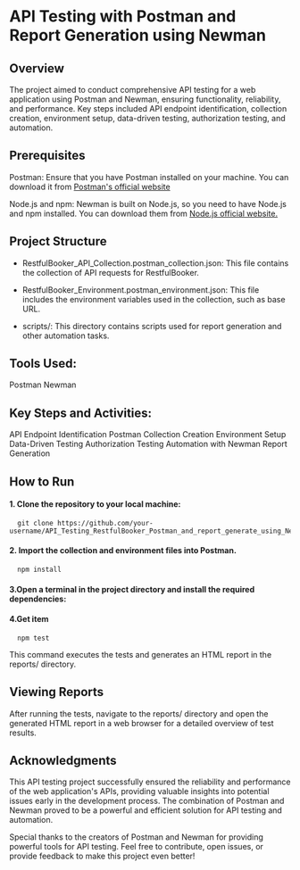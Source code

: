 # API Testing with Postman and Report Generation using Newman

## Overview
The project aimed to conduct comprehensive API testing for a web application using Postman and Newman, ensuring functionality, reliability, and performance. Key steps included API endpoint identification, collection creation, environment setup, data-driven testing, authorization testing, and automation.

## Prerequisites
Postman: Ensure that you have Postman installed on your machine. You can download it from [Postman's official website](https://www.postman.com/downloads/)

Node.js and npm: Newman is built on Node.js, so you need to have Node.js and npm installed. You can download them from [Node.js official website.](https://nodejs.org/en)

## Project Structure
- RestfulBooker_API_Collection.postman_collection.json: This file contains the collection of API requests for RestfulBooker.

- RestfulBooker_Environment.postman_environment.json: This file includes the environment variables used in the collection, such as base URL.

- scripts/: This directory contains scripts used for report generation and other automation tasks.


## Tools Used:
Postman
Newman

## Key Steps and Activities:
API Endpoint Identification
Postman Collection Creation
Environment Setup
Data-Driven Testing
Authorization Testing
Automation with Newman
Report Generation

## How to Run
#### 1. Clone the repository to your local machine:

```http
  git clone https://github.com/your-username/API_Testing_RestfulBooker_Postman_and_report_generate_using_Newman.git
```
#### 2. Import the collection and environment files into Postman.

```http
  npm install
```

#### 3.Open a terminal in the project directory and install the required dependencies:

#### 4.Get item

```http
  npm test
```
This command executes the tests and generates an HTML report in the reports/ directory.

## Viewing Reports
After running the tests, navigate to the reports/ directory and open the generated HTML report in a web browser for a detailed overview of test results.

## Acknowledgments
This API testing project successfully ensured the reliability and performance of the web application's APIs, providing valuable insights into potential issues early in the development process. The combination of Postman and Newman proved to be a powerful and efficient solution for API testing and automation.

Special thanks to the creators of Postman and Newman for providing powerful tools for API testing. Feel free to contribute, open issues, or provide feedback to make this project even better!
